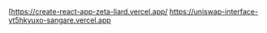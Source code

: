 [https://create-react-app-zeta-liard.vercel.app/
https://uniswap-interface-yt5hkyuxo-sangare.vercel.app
